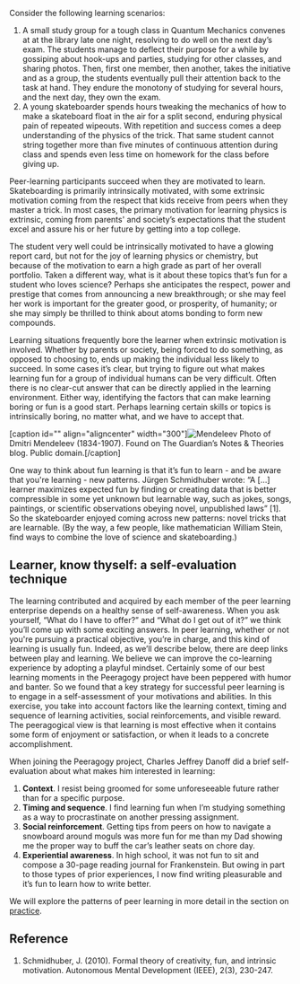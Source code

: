 Consider the following learning scenarios:

1.  A small study group for a tough class in Quantum Mechanics convenes
    at at the library late one night, resolving to do well on the next
    day’s exam. The students manage to deflect their purpose for a while
    by gossiping about hook-ups and parties, studying for other classes,
    and sharing photos. Then, first one member, then another, takes the
    initiative and as a group, the students eventually pull their
    attention back to the task at hand. They endure the monotony of
    studying for several hours, and the next day, they own the exam.
2.  A young skateboarder spends hours tweaking the mechanics of how to
    make a skateboard float in the air for a split second, enduring
    physical pain of repeated wipeouts. With repetition and success
    comes a deep understanding of the physics of the trick. That same
    student cannot string together more than five minutes of continuous
    attention during class and spends even less time on homework for the
    class before giving up.

Peer-learning participants succeed when they are motivated to learn.
Skateboarding is primarily intrinsically motivated, with some extrinsic
motivation coming from the respect that kids receive from peers when
they master a trick. In most cases, the primary motivation for learning
physics is extrinsic, coming from parents' and society’s expectations
that the student excel and assure his or her future by getting into a
top college.

The student very well could be intrinsically motivated to have a glowing
report card, but not for the joy of learning physics or chemistry, but
because of the motivation to earn a high grade as part of her overall
portfolio. Taken a different way, what is it about these topics that’s
fun for a student who loves science? Perhaps she anticipates the
respect, power and prestige that comes from announcing a new
breakthrough; or she may feel her work is important for the greater
good, or prosperity, of humanity; or she may simply be thrilled to think
about atoms bonding to form new compounds.

Learning situations frequently bore the learner when extrinsic
motivation is involved. Whether by parents or society, being forced to
do something, as opposed to choosing to, ends up making the individual
less likely to succeed. In some cases it’s clear, but trying to figure
out what makes learning fun for a group of individual humans can be very
difficult. Often there is no clear-cut answer that can be directly
applied in the learning environment. Either way, identifying the factors
that can make learning boring or fun is a good start. Perhaps learning
certain skills or topics is intrinsically boring, no matter what, and we
have to accept that.

[caption id="" align="aligncenter"
width="300"]![Mendeleev](http://24.media.tumblr.com/tumblr_m25ta0G1pC1rttc8xo1_r1_500.jpg)
Photo of Dmitri Mendeleev (1834-1907). Found on The Guardian’s Notes &
Theories blog. Public domain.[/caption]

One way to think about fun learning is that it’s fun to learn - and be
aware that you're learning - new patterns. Jürgen Schmidhuber wrote: “A
[...] learner maximizes expected fun by finding or creating data that is
better compressible in some yet unknown but learnable way, such as
jokes, songs, paintings, or scientific observations obeying novel,
unpublished laws” [1]. So the skateboarder enjoyed coming across new
patterns: novel tricks that are learnable. (By the way, a few people,
like mathematician William Stein, find ways to combine the love of
science and skateboarding.)

Learner, know thyself: a self-evaluation technique
--------------------------------------------------

The learning contributed and acquired by each member of the peer
learning enterprise depends on a healthy sense of self-awareness. When
you ask yourself, “What do I have to offer?” and “What do I get out of
it?” we think you’ll come up with some exciting answers. In peer
learning, whether or not you're pursuing a practical objective, you’re
in charge, and this kind of learning is usually fun. Indeed, as we’ll
describe below, there are deep links between play and learning. We
believe we can improve the co-learning experience by adopting a playful
mindset. Certainly some of our best learning moments in the Peeragogy
project have been peppered with humor and banter. So we found that a key
strategy for successful peer learning is to engage in a self-assessment
of your motivations and abilities. In this exercise, you take into
account factors like the learning context, timing and sequence of
learning activities, social reinforcements, and visible reward. The
peeragogical view is that learning is most effective when it contains
some form of enjoyment or satisfaction, or when it leads to a concrete
accomplishment.

When joining the Peeragogy project, Charles Jeffrey Danoff did a brief
self-evaluation about what makes him interested in learning:

1.  **Context**. I resist being groomed for some unforeseeable future
    rather than for a specific purpose.
2.  **Timing and sequence**. I find learning fun when I’m studying
    something as a way to procrastinate on another pressing assignment.
3.  **Social reinforcement**. Getting tips from peers on how to navigate
    a snowboard around moguls was more fun for me than my Dad showing me
    the proper way to buff the car’s leather seats on chore day.
4.  **Experiential awareness**. In high school, it was not fun to sit
    and compose a 30-page reading journal for Frankenstein. But owing in
    part to those types of prior experiences, I now find writing
    pleasurable and it’s fun to learn how to write better.

We will explore the patterns of peer learning in more detail in the
section on [practice](http://peeragogy.org/practice/).

Reference
---------

1.  Schmidhuber, J. (2010). Formal theory of creativity, fun, and
    intrinsic motivation. Autonomous Mental Development (IEEE), 2(3),
    230-247.

